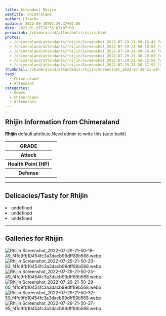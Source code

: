```yaml
---
title: Attendant Rhijin
webtitle: Chimeraland
author: L3n4r0x
updated: 2022-09-30T02:26:37+07:00
date: 2022-01-07T20:56:03+07:00
permalink: /chimeraland/attendants/rhijin.html
photos:
  - /chimeraland/attendants/rhijin/Screenshot_2022-07-29-21-50-16-49_f4fc9fb10454fc3a3dacb99dff89b568.webp
  - /chimeraland/attendants/rhijin/Screenshot_2022-07-29-21-50-20-83_f4fc9fb10454fc3a3dacb99dff89b568.webp
  - /chimeraland/attendants/rhijin/Screenshot_2022-07-29-21-50-25-49_f4fc9fb10454fc3a3dacb99dff89b568.webp
  - /chimeraland/attendants/rhijin/Screenshot_2022-07-29-21-50-29-00_f4fc9fb10454fc3a3dacb99dff89b568.webp
  - /chimeraland/attendants/rhijin/Screenshot_2022-07-29-21-50-32-50_f4fc9fb10454fc3a3dacb99dff89b568.webp
  - /chimeraland/attendants/rhijin/Screenshot_2022-07-29-21-50-37-95_f4fc9fb10454fc3a3dacb99dff89b568.webp
thumbnail: /chimeraland/attendants/rhijin/Screenshot_2022-07-29-21-50-16-49_f4fc9fb10454fc3a3dacb99dff89b568.webp
tags:
  - Chimeraland
  - Attendant
categories:
  - Games
  - Chimeraland
  - Attendants
---
```


<section id="bootstrap-wrapper"><link rel="stylesheet" href="https://cdn.statically.io/gh/dimaslanjaka/Web-Manajemen/40ac3225/css/bootstrap-4.5-wrapper.css"/><h1>Rhijin Information from Chimeraland</h1><p><b>Rhijin</b> default attribute Need admin to write this (auto build)<table><tr><th>GRADE</th><td></td></tr><tr><th>Attack</th><td></td></tr><tr><th>Health Point (HP)</th><td></td></tr><tr><th>Defense</th><td></td></tr></table></p><hr/><h2>Delicacies/Tasty for Rhijin</h2><li class="d-flex justify-content-between">undefined </li><li class="d-flex justify-content-between">undefined </li><li class="d-flex justify-content-between">undefined </li><hr/><div id="gallery"><h2>Galleries for Rhijin</h2><div class="row"><div class="col-lg-6 col-12"><img src="/chimeraland/attendants/rhijin/Screenshot_2022-07-29-21-50-16-49_f4fc9fb10454fc3a3dacb99dff89b568.webp" alt="Rhijin Screenshot_2022-07-29-21-50-16-49_f4fc9fb10454fc3a3dacb99dff89b568.webp"/></div><div class="col-lg-6 col-12"><img src="/chimeraland/attendants/rhijin/Screenshot_2022-07-29-21-50-20-83_f4fc9fb10454fc3a3dacb99dff89b568.webp" alt="Rhijin Screenshot_2022-07-29-21-50-20-83_f4fc9fb10454fc3a3dacb99dff89b568.webp"/></div><div class="col-lg-6 col-12"><img src="/chimeraland/attendants/rhijin/Screenshot_2022-07-29-21-50-25-49_f4fc9fb10454fc3a3dacb99dff89b568.webp" alt="Rhijin Screenshot_2022-07-29-21-50-25-49_f4fc9fb10454fc3a3dacb99dff89b568.webp"/></div><div class="col-lg-6 col-12"><img src="/chimeraland/attendants/rhijin/Screenshot_2022-07-29-21-50-29-00_f4fc9fb10454fc3a3dacb99dff89b568.webp" alt="Rhijin Screenshot_2022-07-29-21-50-29-00_f4fc9fb10454fc3a3dacb99dff89b568.webp"/></div><div class="col-lg-6 col-12"><img src="/chimeraland/attendants/rhijin/Screenshot_2022-07-29-21-50-32-50_f4fc9fb10454fc3a3dacb99dff89b568.webp" alt="Rhijin Screenshot_2022-07-29-21-50-32-50_f4fc9fb10454fc3a3dacb99dff89b568.webp"/></div><div class="col-lg-6 col-12"><img src="/chimeraland/attendants/rhijin/Screenshot_2022-07-29-21-50-37-95_f4fc9fb10454fc3a3dacb99dff89b568.webp" alt="Rhijin Screenshot_2022-07-29-21-50-37-95_f4fc9fb10454fc3a3dacb99dff89b568.webp"/></div></div></div></section>